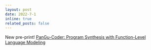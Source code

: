 ```yaml
---
layout: post
date: 2022-7-1
inline: true
related_posts: false
---
```



New pre-print! [PanGu-Coder: Program Synthesis with Function-Level Language Modeling](https://arxiv.org/abs/2207.11280)